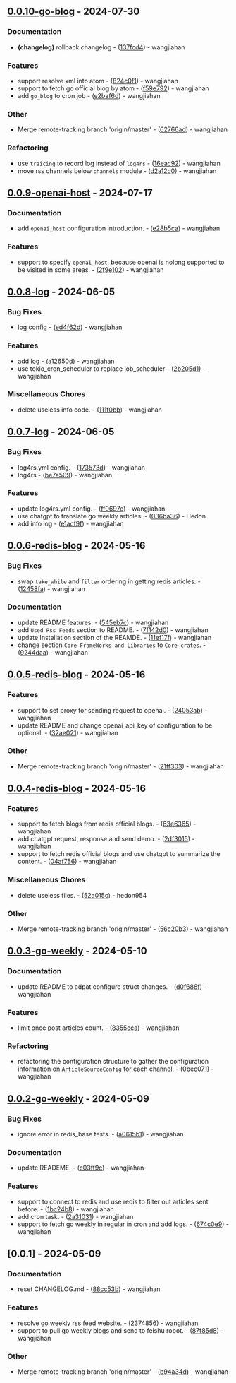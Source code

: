 
<!-- generated by git-cliff -->
## [0.0.10-go-blog](https://github.com/hedon-rust-road/compare/v0.0.9-openai-host..v0.0.10-go-blog) - 2024-07-30

### Documentation

- **(changelog)** rollback changelog - ([137fcd4](https://github.com/hedon-rust-road/commit/137fcd42da8bd2bd310ad2b1a7be25bd925e225a)) - wangjiahan

### Features

- support resolve xml into atom - ([824c0f1](https://github.com/hedon-rust-road/commit/824c0f169defe2f182bc7ec3379d0c0784aad2f0)) - wangjiahan
- support to fetch go official blog by atom - ([f59e792](https://github.com/hedon-rust-road/commit/f59e792e60379e592bd975a9bde4379225f92603)) - wangjiahan
- add `go_blog` to cron job - ([e2baf6d](https://github.com/hedon-rust-road/commit/e2baf6d1b2fba78fe7b62ad8df35a9022a803c20)) - wangjiahan

### Other

- Merge remote-tracking branch 'origin/master' - ([62766ad](https://github.com/hedon-rust-road/commit/62766adc2612d284f87b50367a616806d3ba87bd)) - wangjiahan

### Refactoring

- use `traicing` to record log instead of `log4rs` - ([16eac92](https://github.com/hedon-rust-road/commit/16eac9267a35e2a65cffe28155fbc6b3f16da0be)) - wangjiahan
- move rss channels below `channels` module - ([d2a12c0](https://github.com/hedon-rust-road/commit/d2a12c0d0f04cfa261cb02004c1fc0eb0d85a6ab)) - wangjiahan

<!-- generated by git-cliff -->
## [0.0.9-openai-host](https://github.com/hedon-rust-road/compare/v0.0.8-log..v0.0.9-openai-host) - 2024-07-17

### Documentation

- add `openai_host` configuration introduction. - ([e28b5ca](https://github.com/hedon-rust-road/commit/e28b5ca3abde8dc77cf298cdb1dc9fc69735f3c2)) - wangjiahan

### Features

- support to specify `openai_host`, because openai is nolong supported to be visited in some areas. - ([2f9e102](https://github.com/hedon-rust-road/commit/2f9e102485a00d5df7e7c21af9a6c34f71c68bd9)) - wangjiahan

<!-- generated by git-cliff -->
## [0.0.8-log](https://github.com/hedon-rust-road/compare/v0.0.7-log..v0.0.8-log) - 2024-06-05

### Bug Fixes

- log config - ([ed4f62d](https://github.com/hedon-rust-road/commit/ed4f62dc7384e0f8436045fcded39b2f956e770b)) - wangjiahan

### Features

- add log - ([a12650d](https://github.com/hedon-rust-road/commit/a12650d8b9cc8a6216445afaee96a09a9541d4ae)) - wangjiahan
- use tokio_cron_scheduler to replace job_scheduler - ([2b205d1](https://github.com/hedon-rust-road/commit/2b205d1a26d491477f1484e02d5762394973deb7)) - wangjiahan

### Miscellaneous Chores

- delete useless info code. - ([111f0bb](https://github.com/hedon-rust-road/commit/111f0bbb3930a94384e51aca4cc9d0f84fb07bb1)) - wangjiahan

<!-- generated by git-cliff -->
## [0.0.7-log](https://github.com/hedon-rust-road/compare/v0.0.6-redis-blog..v0.0.7-log) - 2024-06-05

### Bug Fixes

- log4rs.yml config. - ([173573d](https://github.com/hedon-rust-road/commit/173573d4c43f5c15bf96c94a15f6f0d4f812353f)) - wangjiahan
- log4rs - ([be7a509](https://github.com/hedon-rust-road/commit/be7a509b2cae2b7c8dd9f41d88deb7321d858c95)) - wangjiahan

### Features

- update log4rs.yml config. - ([ff0697e](https://github.com/hedon-rust-road/commit/ff0697ebd7ed04290dbb051dfc2f3a124a44cf03)) - wangjiahan
- use chatgpt to translate go weekly articles. - ([036ba36](https://github.com/hedon-rust-road/commit/036ba36df82827459715f1ae370caa675799afdb)) - Hedon
- add info log - ([e1acf9f](https://github.com/hedon-rust-road/commit/e1acf9f880c75ce4faa0fd97e0b21f482cbebad4)) - wangjiahan

<!-- generated by git-cliff -->
## [0.0.6-redis-blog](https://github.com/hedon-rust-road/compare/v0.0.5-redis-blog..v0.0.6-redis-blog) - 2024-05-16

### Bug Fixes

- swap `take_while` and `filter` ordering in getting redis articles. - ([12458fa](https://github.com/hedon-rust-road/commit/12458fae8dc384c72fca58194ed5b712304608cc)) - wangjiahan

### Documentation

- update README features. - ([545eb7c](https://github.com/hedon-rust-road/commit/545eb7c1ba689344e49dfa99aa0942ba6ab0ee5c)) - wangjiahan
- add `Used Rss Feeds` section to README. - ([7f142d0](https://github.com/hedon-rust-road/commit/7f142d0bfa6dad1cbc8570e753a7bb2183709025)) - wangjiahan
- update Installation section of the REAMDE. - ([11ef17f](https://github.com/hedon-rust-road/commit/11ef17fc281c45fd77b2bd04f15acf23f2191648)) - wangjiahan
- change section `Core FrameWorks and Libraries` to `Core crates`. - ([9244daa](https://github.com/hedon-rust-road/commit/9244daabd45e00cb8b959405cb0ab7514102e3c3)) - wangjiahan

<!-- generated by git-cliff -->
## [0.0.5-redis-blog](https://github.com/hedon-rust-road/compare/v0.0.4-redis-blog..v0.0.5-redis-blog) - 2024-05-16

### Features

- support to set proxy for sending request to openai. - ([24053ab](https://github.com/hedon-rust-road/commit/24053ab1ae20fa93bc284e6712dfada2db42c7b9)) - wangjiahan
- update README and change openai_api_key of configuration to be optional. - ([32ae021](https://github.com/hedon-rust-road/commit/32ae02180fd602fb0b9798c357ac3d12fc05fd87)) - wangjiahan

### Other

- Merge remote-tracking branch 'origin/master' - ([21ff303](https://github.com/hedon-rust-road/commit/21ff303420de61bff2736f3f2ed06108e188e201)) - wangjiahan

<!-- generated by git-cliff -->
## [0.0.4-redis-blog](https://github.com/hedon-rust-road/compare/v0.0.3-go-weekly..v0.0.4-redis-blog) - 2024-05-16

### Features

- support to fetch blogs from redis official blogs. - ([63e6365](https://github.com/hedon-rust-road/commit/63e6365621be6743c0e48d35426037ece293d3ce)) - wangjiahan
- add chatgpt request, response and send demo. - ([2df3015](https://github.com/hedon-rust-road/commit/2df30151a4cc7f201dac6e5eee6338ae026dfeb9)) - wangjiahan
- support to fetch redis official blogs and use chatgpt to summarize the content. - ([04af756](https://github.com/hedon-rust-road/commit/04af756a7a4ffe12299adbe43404962e337d55c1)) - wangjiahan

### Miscellaneous Chores

- delete useless files. - ([52a015c](https://github.com/hedon-rust-road/commit/52a015cf18213a37d0bb1238b60aacc8aee6d7de)) - hedon954

### Other

- Merge remote-tracking branch 'origin/master' - ([56c20b3](https://github.com/hedon-rust-road/commit/56c20b318c6838a7d5eea2f06f4057fcc5254d5e)) - wangjiahan

<!-- generated by git-cliff -->
## [0.0.3-go-weekly](https://github.com/hedon-rust-road/compare/v0.0.2-go-weekly..v0.0.3-go-weekly) - 2024-05-10

### Documentation

- update README to adpat configure struct changes. - ([d0f688f](https://github.com/hedon-rust-road/commit/d0f688f5c7d98c92a53f198a50f47d9bdc42230d)) - wangjiahan

### Features

- limit once post articles count. - ([8355cca](https://github.com/hedon-rust-road/commit/8355ccaf3f83ddce3390cb8cee8be2caadfcb1d0)) - wangjiahan

### Refactoring

- refactoring the configuration structure to gather the configuration information on `ArticleSourceConfig` for each channel. - ([0bec071](https://github.com/hedon-rust-road/commit/0bec071c1220f63ffe61122725bffbbd20b08873)) - wangjiahan

<!-- generated by git-cliff -->
## [0.0.2-go-weekly](https://github.com/hedon-rust-road/compare/v0.0.1..v0.0.2-go-weekly) - 2024-05-09

### Bug Fixes

- ignore error in redis_base tests. - ([a0615b1](https://github.com/hedon-rust-road/commit/a0615b18962bd47e0e1c2e947855edd6bbe8b595)) - wangjiahan

### Documentation

- update READEME. - ([c03ff9c](https://github.com/hedon-rust-road/commit/c03ff9c71925432f03d08bab53aaaa1a66e53dc7)) - wangjiahan

### Features

- support to connect to redis and use redis to filter out articles sent before. - ([1bc24b8](https://github.com/hedon-rust-road/commit/1bc24b8c2c1329a8bde9cfff9406905ffe7c8559)) - wangjiahan
- add cron task. - ([2a31031](https://github.com/hedon-rust-road/commit/2a3103178ffd931f139becccc552bdd7cf6b0895)) - wangjiahan
- support to fetch go weekly in regular in cron and add logs. - ([674c0e9](https://github.com/hedon-rust-road/commit/674c0e94c0a1cfdd5a9a689148d53da1da3eec00)) - wangjiahan

<!-- generated by git-cliff -->
## [0.0.1] - 2024-05-09

### Documentation

- reset CHANGELOG.md - ([88cc53b](https://github.com/hedon-rust-road/commit/88cc53bbf285bfefbcd6982edf2c17ccceb6cc43)) - wangjiahan

### Features

- resolve go weekly rss feed website. - ([2374856](https://github.com/hedon-rust-road/commit/2374856cf5dc05f7c2042771d64cfa7123db4520)) - wangjiahan
- support to pull go weekly blogs and send to feishu robot. - ([87f85d8](https://github.com/hedon-rust-road/commit/87f85d8e26c4d2d579787f79384f163007cf36f9)) - wangjiahan

### Other

- Merge remote-tracking branch 'origin/master' - ([b94a34d](https://github.com/hedon-rust-road/commit/b94a34d4f673e61e08384d515bd6ea3a7e08e031)) - wangjiahan

<!-- generated by git-cliff -->
